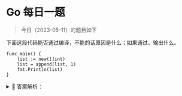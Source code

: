 # Go 每日一题

> 今日（2023-05-11）的题目如下

下面这段代码能否通过编译，不能的话原因是什么；如果通过，输出什么。

```golang
func main() {
	list := new([]int)
	list = append(list, 1)
	fmt.Println(list)
}
```

<details>
<summary style="cursor: pointer">🔑 答案解析：</summary>
<div>

不能通过编译，new([]int) 之后的 list 是一个 `*[]int` 类型的指针，不能对指针执行 append 操作。可以使用 make() 初始化之后再用。同样的，map 和 channel 建议使用 make() 或字面量的方式初始化，不要用 new() 。

---

### 1 楼

new 其实在 go 里面没必要提供的，应该是为了反射，才提供 new 关键字

### 2 楼

new 在数据结构那方面应用还是很多的, 比如构建树那些东西

### 8 楼

> 回复 1 楼

半吊子才敢大放厥词。new 到这儿都成关键字了。 自己想不到就说人没用？什么混蛋逻辑？

>   As an exception to the addressability requirement, x may also be a (possibly parenthesized) composite literal.

如果不是这儿开了个口子，还想addressable？哪儿凉快哪儿哭去吧

### 18 楼

new 返回的为指针，这里的话，返回切片的指针，不能直接用于 append 操作，应该解引用 list := *new([]int)


</div>
</details>
